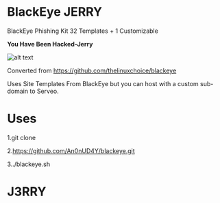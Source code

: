# BlackEye JERRY
BlackEye Phishing Kit 32 Templates + 1 Customizable

  **You Have Been Hacked-Jerry**

![alt text](https://image.prntscr.com/image/Ly8QtJxBSFKiMMcD1qrpeg.png)

Converted from https://github.com/thelinuxchoice/blackeye

Uses Site Templates From BlackEye but you can host with a custom sub-domain to Serveo.


# Uses

1.git clone

2.https://github.com/An0nUD4Y/blackeye.git

3../blackeye.sh

# J3RRY
